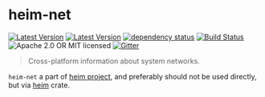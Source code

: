# heim-net

[![Latest Version](https://img.shields.io/crates/v/heim-net.svg)](https://crates.io/crates/heim-net)
[![Latest Version](https://docs.rs/heim-net/badge.svg)](https://docs.rs/heim-net)
[![dependency status](https://deps.rs/crate/heim-net/0.0.8/status.svg)](https://deps.rs/crate/heim-net/0.0.8)
[![Build Status](https://dev.azure.com/heim-rs/heim/_apis/build/status/heim-rs.heim?branchName=master)](https://dev.azure.com/heim-rs/heim/_build/latest?definitionId=1&branchName=master)
![Apache 2.0 OR MIT licensed](https://img.shields.io/badge/license-Apache2.0%2FMIT-blue.svg)
[![Gitter](https://badges.gitter.im/heim-rs/heim.svg)](https://gitter.im/heim-rs/heim)

> Cross-platform information about system networks.

`heim-net` a part of [heim project](https://github.com/heim-rs),
and preferably should not be used directly,
but via [heim](https://crates.io/crates/heim) crate.
